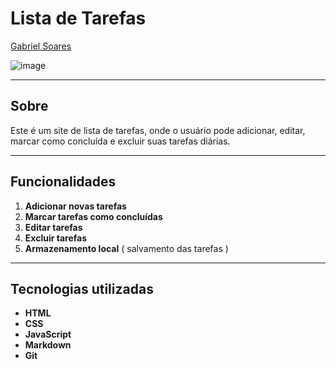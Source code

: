 # Lista de Tarefas

[Gabriel Soares](https://www.linkedin.com/in/gabriel-soares-3098782b0/)

![image](https://github.com/user-attachments/assets/8009120b-4a17-45b6-931c-a38f42aa9a43)

---

## Sobre
Este é um site de lista de tarefas, onde o usuário pode adicionar, editar, marcar como concluída e excluir suas tarefas diárias.

---

## Funcionalidades
1. **Adicionar novas tarefas**
2. **Marcar tarefas como concluídas**
3. **Editar tarefas**
4. **Excluir tarefas**
5. **Armazenamento local** ( salvamento das tarefas )

---

## Tecnologias utilizadas
- **HTML**
- **CSS**
- **JavaScript**
- **Markdown**
- **Git**
